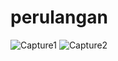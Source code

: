 # perulangan
![Capture1](https://github.com/DeniFirmansyah18/perulangan/assets/88997016/6cbcce11-c268-47c3-ac1e-66ef6ce2cffa)
![Capture2](https://github.com/DeniFirmansyah18/perulangan/assets/88997016/4851e0e8-a194-41ad-8216-df01ee8a3351)

